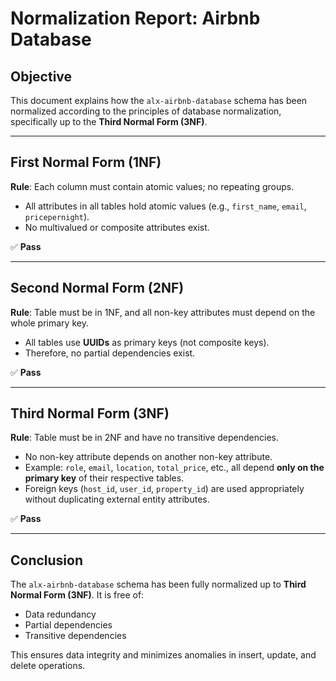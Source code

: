 # Normalization Report: Airbnb Database

## Objective

This document explains how the `alx-airbnb-database` schema has been normalized according to the principles of database normalization, specifically up to the **Third Normal Form (3NF)**.

---

## First Normal Form (1NF)

**Rule**: Each column must contain atomic values; no repeating groups.

- All attributes in all tables hold atomic values (e.g., `first_name`, `email`, `pricepernight`).
- No multivalued or composite attributes exist.
  
✅ **Pass**

---

## Second Normal Form (2NF)

**Rule**: Table must be in 1NF, and all non-key attributes must depend on the whole primary key.

- All tables use **UUIDs** as primary keys (not composite keys).
- Therefore, no partial dependencies exist.

✅ **Pass**

---

## Third Normal Form (3NF)

**Rule**: Table must be in 2NF and have no transitive dependencies.

- No non-key attribute depends on another non-key attribute.
- Example: `role`, `email`, `location`, `total_price`, etc., all depend **only on the primary key** of their respective tables.
- Foreign keys (`host_id`, `user_id`, `property_id`) are used appropriately without duplicating external entity attributes.

✅ **Pass**

---

## Conclusion

The `alx-airbnb-database` schema has been fully normalized up to **Third Normal Form (3NF)**. It is free of:
- Data redundancy
- Partial dependencies
- Transitive dependencies

This ensures data integrity and minimizes anomalies in insert, update, and delete operations.
